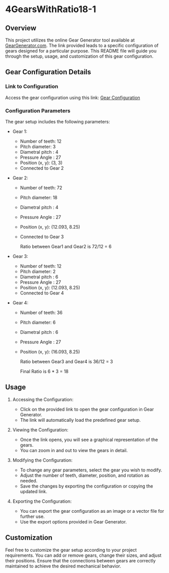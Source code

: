 # 4GearsWithRatio18-1

## Overview

This project utilizes the online Gear Generator tool available at [GearGenerator.com](https://geargenerator.com). The link provided leads to a specific configuration of gears designed for a particular purpose. This README file will guide you through the setup, usage, and customization of this gear configuration.

## Gear Configuration Details

### Link to Configuration

Access the gear configuration using this link: [Gear Configuration](https://geargenerator.com/#75,75,25,20,1,2,281976.2000000017,4,1,12,3,4,27,0,0,0,0,0,0,0,72,18,4,27,-30,0,0,0,0,1,1,12,2,6,27,0,0,0,0,0,2,0,36,6,6,27,0,0,0,0,0,0,0,3,-774)

### Configuration Parameters

The gear setup includes the following parameters:

- Gear 1:
  - Number of teeth: 12
  - Pitch diameter: 3
  - Diametral pitch : 4
  - Pressure Angle : 27
  - Position (x, y): (3, 3)
  - Connected to Gear 2

- Gear 2:
  - Number of teeth: 72
  - Pitch diameter: 18
  - Diametral pitch : 4
  - Pressure Angle : 27
  - Position (x, y): (12.093, 8.25)
  - Connected to Gear 3

    Ratio between Gear1 and Gear2 is 72/12 = 6

- Gear 3:
  - Number of teeth: 12
  - Pitch diameter: 2
  - Diametral pitch : 6
  - Pressure Angle : 27
  - Position (x, y): (12.093, 8.25)
  - Connected to Gear 4

- Gear 4:
  - Number of teeth: 36
  - Pitch diameter: 6
  - Diametral pitch : 6
  - Pressure Angle : 27
  - Position (x, y): (16.093, 8.25)
 
    Ratio between Gear3 and Gear4 is 36/12 = 3

     Final Ratio is 6 * 3 = 18

## Usage

1. Accessing the Configuration:
   - Click on the provided link to open the gear configuration in Gear Generator.
   - The link will automatically load the predefined gear setup.

2. Viewing the Configuration:
   - Once the link opens, you will see a graphical representation of the gears.
   - You can zoom in and out to view the gears in detail.

3. Modifying the Configuration:
   - To change any gear parameters, select the gear you wish to modify.
   - Adjust the number of teeth, diameter, position, and rotation as needed.
   - Save the changes by exporting the configuration or copying the updated link.

4. Exporting the Configuration:
   - You can export the gear configuration as an image or a vector file for further use.
   - Use the export options provided in Gear Generator.

## Customization

Feel free to customize the gear setup according to your project requirements. You can add or remove gears, change their sizes, and adjust their positions. Ensure that the connections between gears are correctly maintained to achieve the desired mechanical behavior.

